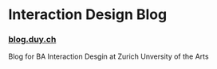 # Interaction Design Blog
### [blog.duy.ch](https://blog.duy.ch)

Blog for BA Interaction Desgin at Zurich Unversity of the Arts
